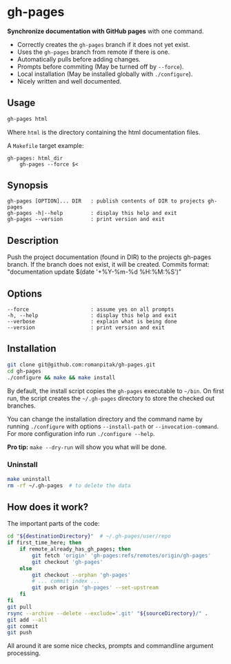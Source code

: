 # gh-pages

**Synchronize documentation with GitHub pages** with one command.

- Correctly creates the `gh-pages` branch if it does not yet exist.
- Uses the `gh-pages` branch from remote if there is one.
- Automatically pulls before adding changes.
- Prompts before commiting (May be turned off by `--force`).
- Local installation (May be installed globally with `./configure`).
- Nicely written and well documented.

## Usage

```bash
gh-pages html
```

Where `html` is the directory containing the html documentation files.

A `Makefile` target example:

```make
gh-pages: html_dir
    gh-pages --force $<
```

## Synopsis

    gh-pages [OPTION]... DIR   : publish contents of DIR to projects gh-pages
    gh-pages -h|--help         : display this help and exit
    gh-pages --version         : print version and exit

## Description

Push the project documentation (found in DIR) to the projects gh-pages
branch. If the branch does not exist, it will be created.
Commits format: "documentation update $(date '+%Y-%m-%d %H:%M:%S')"

## Options

    --force                    : assume yes on all prompts
    -h, --help                 : display this help and exit
    --verbose                  : explain what is being done
    --version                  : print version and exit

## Installation

```bash
git clone git@github.com:romanpitak/gh-pages.git
cd gh-pages
./configure && make && make install
```

By default, the install script copies the `gh-pages` executable to `~/bin`.
On first run, the script creates the `~/.gh-pages` directory to store
the checked out branches.

You can change the installation directory and the command name
by running `./configure`
with options `--install-path` or `--invocation-command`.
For more configuration info run `./configure --help`.

**Pro tip:** `make --dry-run` will show you what will be done.

### Uninstall

```bash
make uninstall
rm -rf ~/.gh-pages  # to delete the data
```

## How does it work?

The important parts of the code:

```bash
cd "${destinationDirectory}"  # ~/.gh-pages/user/repo
if first_time_here; then
    if remote_already_has_gh_pages; then
        git fetch 'origin' 'gh-pages:refs/remotes/origin/gh-pages'
        git checkout 'gh-pages'
    else
        git checkout --orphan 'gh-pages'
        # ... commit index ...
        git push origin 'gh-pages' --set-upstream
    fi
fi
git pull
rsync --archive --delete --exclude='.git' "${sourceDirectory}/" .
git add --all
git commit
git push
```

All around it are some nice checks, prompts
and commandline argument processing.
